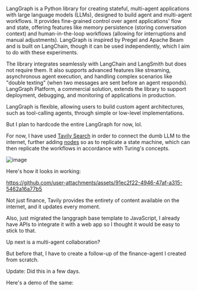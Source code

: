 LangGraph is a Python library for creating stateful, multi-agent applications with large language models (LLMs), designed to build agent and multi-agent workflows. It provides fine-grained control over agent applications' flow and state, offering features like memory persistence (storing conversation context) and human-in-the-loop workflows (allowing for interruptions and manual adjustments). LangGraph is inspired by Pregel and Apache Beam and is built on LangChain, though it can be used independently, which I aim to do with these experiments.

The library integrates seamlessly with LangChain and LangSmith but does not require them. It also supports advanced features like streaming, asynchronous agent execution, and handling complex scenarios like "double texting" (when two messages are sent before an agent responds). LangGraph Platform, a commercial solution, extends the library to support deployment, debugging, and monitoring of applications in production.

LangGraph is flexible, allowing users to build custom agent architectures, such as tool-calling agents, through simple or low-level implementations.

But I plan to hardcode the entire LangGraph for now, lol.

For now, I have used [Tavily Search](https://tavily.com/) in order to connect the dumb LLM to the internet, further adding [nodes](./base/index.js) so as to replicate a state machine, which can then replicate the workflows in accordance with Turing's concepts.

![image](https://github.com/user-attachments/assets/23e30385-d169-4712-8f1a-bea8d371a964)

Here's how it looks in working:

https://github.com/user-attachments/assets/91ec2f22-4946-47af-a315-5462a16a77b5

Not just finance, Tavily provides the entirety of content available on the internet, and it updates every moment.

Also, just migrated the langgraph base template to JavaScript, I already have APIs to integrate it with a web app so I thought it would be easy to stick to that.

Up next is a multi-agent collaboration?

But before that, I have to create a follow-up of the finance-agent I created from scratch.

Update: Did this in a few days.

Here's a demo of the same:
